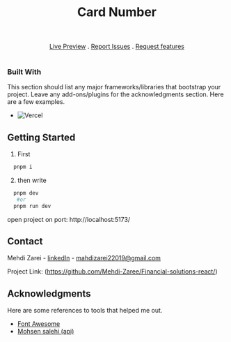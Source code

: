 <h1 align="center">Card Number</h1>
</br>

</br>

<div align="center">
  <a href="https://mehdi-zaree.github.io/Card-Number/" text-align='center'>Live Preview</a> . 
  <a href="https://github.com/mehdi-zaree/Card-Number/issues" text-align='center'>Report Issues</a> . 
  <a href="https://github.com/mehdi-zaree/Card-Number/issues" text-align='center'>Request features</a> 
</div>
</br>





### Built With

This section should list any major frameworks/libraries that bootstrap your project. Leave any add-ons/plugins for the acknowledgments section. Here are a few examples.

* 	![Vercel](https://img.shields.io/badge/vercel-%23000000.svg?style=for-the-badge&logo=vercel&logoColor=white)



<!-- GETTING STARTED -->
## Getting Started
1. First
 ```sh
   pnpm i
   ```
2. then write 
 ```sh
   pnpm dev
    #or
   pnpm run dev
   ```


open project on port: http://localhost:5173/
<!-- CONTACT -->
## Contact

Mehdi Zarei - [linkedIn](https://linkedin.com/in/mehdi-zri) - mahdizarei22019@gmail.com

Project Link: (https://github.com/Mehdi-Zaree/Financial-solutions-react/)




<!-- ACKNOWLEDGMENTS -->
## Acknowledgments

Here are some references to tools that helped me out.
* [Font Awesome](https://fontawesome.com)
* [Mohsen salehi (api)](https://github.com/mohsen-salehi/rest-api-express)

